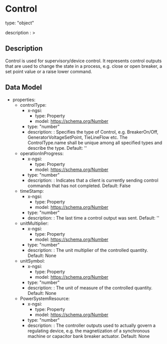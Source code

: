 # Control
type: "object"
description : >
## Description
Control is used for supervisory/device control. It represents control outputs that are used to change the state in a process, e.g. close or open breaker, a set point value or a raise lower command.

## Data Model
  - properties:
    - controlType:
      - x-ngsi:
        - type: Property
        - model: https://schema.org/Number
      - type: "number"
      - description: : Specifies the type of Control, e.g. BreakerOn/Off, GeneratorVoltageSetPoint, TieLineFlow etc. The ControlType.name shall be unique among all specified types and describe the type. Default: ''
    - operationInProgress:
      - x-ngsi:
        - type: Property
        - model: https://schema.org/Number
      - type: "number"
      - description: : Indicates that a client is currently sending control commands that has not completed. Default: False
    - timeStamp:
      - x-ngsi:
        - type: Property
        - model: https://schema.org/Number
      - type: "number"
      - description: : The last time a control output was sent. Default: ''
    - unitMultiplier:
      - x-ngsi:
        - type: Property
        - model: https://schema.org/Number
      - type: "number"
      - description: : The unit multiplier of the controlled quantity. Default: None
    - unitSymbol:
      - x-ngsi:
        - type: Property
        - model: https://schema.org/Number
      - type: "number"
      - description: : The unit of measure of the controlled quantity. Default: None
    - PowerSystemResource:
      - x-ngsi:
        - type: Property
        - model: https://schema.org/Number
      - type: "number"
      - description: : The controller outputs used to actually govern a regulating device, e.g. the magnetization of a synchronous machine or capacitor bank breaker actuator. Default: None
